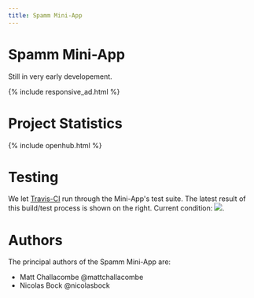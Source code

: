 ```yaml
---
title: Spamm Mini-App
---
```


# Spamm Mini-App

Still in very early developement.

{% include responsive_ad.html %}

# Project Statistics

{% include openhub.html %}

# Testing

We let
[Travis-CI](https://travis-ci.org)
run through the Mini-App's test suite.  The latest result of this build/test
process is shown on the right. Current condition:
[![](https://travis-ci.org/FreeON/spamm-miniapp.svg)](https://travis-ci.org/FreeON/spamm-miniapp).

# Authors

The principal authors of the Spamm Mini-App are:

  - Matt Challacombe @mattchallacombe
  - Nicolas Bock @nicolasbock
